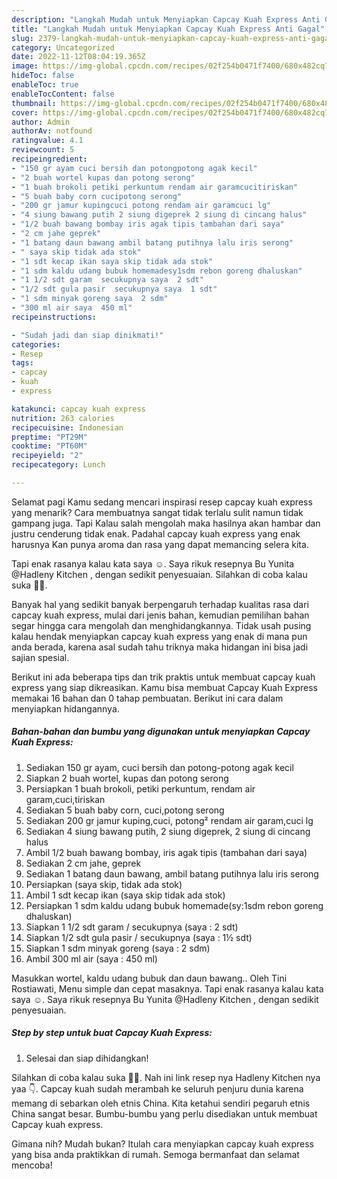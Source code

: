 ```yaml
---
description: "Langkah Mudah untuk Menyiapkan Capcay Kuah Express Anti Gagal"
title: "Langkah Mudah untuk Menyiapkan Capcay Kuah Express Anti Gagal"
slug: 2379-langkah-mudah-untuk-menyiapkan-capcay-kuah-express-anti-gagal
category: Uncategorized
date: 2022-11-12T08:04:19.365Z
image: https://img-global.cpcdn.com/recipes/02f254b0471f7400/680x482cq70/capcay-kuah-express-foto-resep-utama.jpg
hideToc: false
enableToc: true
enableTocContent: false
thumbnail: https://img-global.cpcdn.com/recipes/02f254b0471f7400/680x482cq70/capcay-kuah-express-foto-resep-utama.jpg
cover: https://img-global.cpcdn.com/recipes/02f254b0471f7400/680x482cq70/capcay-kuah-express-foto-resep-utama.jpg
author: Admin
authorAv: notfound
ratingvalue: 4.1
reviewcount: 5
recipeingredient:
- "150 gr ayam cuci bersih dan potongpotong agak kecil"
- "2 buah wortel kupas dan potong serong"
- "1 buah brokoli petiki perkuntum rendam air garamcucitiriskan"
- "5 buah baby corn cucipotong serong"
- "200 gr jamur kupingcuci potong rendam air garamcuci lg"
- "4 siung bawang putih 2 siung digeprek 2 siung di cincang halus"
- "1/2 buah bawang bombay iris agak tipis tambahan dari saya"
- "2 cm jahe geprek"
- "1 batang daun bawang ambil batang putihnya lalu iris serong"
- " saya skip tidak ada stok"
- "1 sdt kecap ikan saya skip tidak ada stok"
- "1 sdm kaldu udang bubuk homemadesy1sdm rebon goreng dhaluskan"
- "1 1/2 sdt garam  secukupnya saya  2 sdt"
- "1/2 sdt gula pasir  secukupnya saya  1 sdt"
- "1 sdm minyak goreng saya  2 sdm"
- "300 ml air saya  450 ml"
recipeinstructions:

- "Sudah jadi dan siap dinikmati!"
categories:
- Resep
tags:
- capcay
- kuah
- express

katakunci: capcay kuah express 
nutrition: 263 calories
recipecuisine: Indonesian
preptime: "PT29M"
cooktime: "PT60M"
recipeyield: "2"
recipecategory: Lunch

---
```



Selamat pagi Kamu sedang mencari inspirasi resep capcay kuah express yang menarik? Cara membuatnya sangat tidak terlalu sulit namun tidak gampang juga. Tapi Kalau salah mengolah maka hasilnya akan hambar dan justru cenderung tidak enak. Padahal capcay kuah express yang enak harusnya Kan punya aroma dan rasa yang dapat memancing selera kita.


Tapi enak rasanya kalau kata saya ☺️. Saya rikuk resepnya Bu Yunita @Hadleny Kitchen , dengan sedikit penyesuaian. Silahkan di coba kalau suka 🤗🙏.

Banyak hal yang sedikit banyak berpengaruh terhadap kualitas rasa dari capcay kuah express, mulai dari jenis bahan, kemudian pemilihan bahan segar hingga cara mengolah dan menghidangkannya. Tidak usah pusing kalau hendak menyiapkan capcay kuah express yang enak di mana pun anda berada, karena asal sudah tahu triknya maka hidangan ini bisa jadi sajian spesial.


Berikut ini ada beberapa tips dan trik praktis untuk membuat capcay kuah express yang siap dikreasikan. Kamu bisa membuat Capcay Kuah Express memakai 16 bahan dan 0 tahap pembuatan. Berikut ini cara dalam menyiapkan hidangannya.

<!--inarticleads1-->

##### Bahan-bahan dan bumbu yang digunakan untuk menyiapkan Capcay Kuah Express:

1. Sediakan 150 gr ayam, cuci bersih dan potong-potong agak kecil
1. Siapkan 2 buah wortel, kupas dan potong serong
1. Persiapkan 1 buah brokoli, petiki perkuntum, rendam air garam,cuci,tiriskan
1. Sediakan 5 buah baby corn, cuci,potong serong
1. Sediakan 200 gr jamur kuping,cuci, potong² rendam air garam,cuci lg
1. Sediakan 4 siung bawang putih, 2 siung digeprek, 2 siung di cincang halus
1. Ambil 1/2 buah bawang bombay, iris agak tipis (tambahan dari saya)
1. Sediakan 2 cm jahe, geprek
1. Sediakan 1 batang daun bawang, ambil batang putihnya lalu iris serong
1. Persiapkan  (saya skip, tidak ada stok)
1. Ambil 1 sdt kecap ikan (saya skip tidak ada stok)
1. Persiapkan 1 sdm kaldu udang bubuk homemade(sy:1sdm rebon goreng dhaluskan)
1. Siapkan 1 1/2 sdt garam / secukupnya (saya : 2 sdt)
1. Siapkan 1/2 sdt gula pasir / secukupnya (saya : 1½ sdt)
1. Siapkan 1 sdm minyak goreng (saya : 2 sdm)
1. Ambil 300 ml air (saya : 450 ml)


Masukkan wortel, kaldu udang bubuk dan daun bawang.. Oleh Tini Rostiawati, Menu simple dan cepat masaknya. Tapi enak rasanya kalau kata saya ☺️. Saya rikuk resepnya Bu Yunita @Hadleny Kitchen , dengan sedikit penyesuaian. 

<!--inarticleads2-->

##### Step by step untuk buat Capcay Kuah Express:


1. Selesai dan siap dihidangkan!

Silahkan di coba kalau suka 🤗🙏. Nah ini link resep nya Hadleny Kitchen nya yaa 👇. Capcay kuah sudah merambah ke seluruh penjuru dunia karena memang di sebarkan oleh etnis China. Kita ketahui sendiri pegaruh etnis China sangat besar. Bumbu-bumbu yang perlu disediakan untuk membuat Capcay kuah express. 

Gimana nih? Mudah bukan? Itulah cara menyiapkan capcay kuah express yang bisa anda praktikkan di rumah. Semoga bermanfaat dan selamat mencoba!
